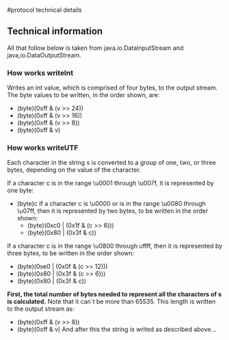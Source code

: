 #protocol technical details

## Technical information ##
All that follow below is taken from java.io.DataInputStream and java,io.DataOutputStream.
### How works writeInt ###
Writes an int value, which is comprised of four bytes, to the output stream. The byte values to be written, in the order shown, are:
  * (byte)(0xff & (v >> 24))
  * (byte)(0xff & (v >> 16))
  * (byte)(0xff & (v >> 8))
  * (byte)(0xff & v)
### How works writeUTF ###
Each character in the string s is converted to a group of one, two, or three bytes, depending on the value of the character.

If a character c is in the range \u0001 through \u007f, it is represented by one byte:
  * (byte)c
If a character c is \u0000 or is in the range \u0080 through \u07ff, then it is represented by two bytes, to be written in the order shown:
    * (byte)(0xc0 | (0x1f & (c >> 6)))
    * (byte)(0x80 | (0x3f & c))

If a character c is in the range \u0800 through uffff, then it is represented by three bytes, to be written in the order shown:

  * (byte)(0xe0 | (0x0f & (c >> 12)))
  * (byte)(0x80 | (0x3f & (c >>  6)))
  * (byte)(0x80 | (0x3f & c))

**First, the total number of bytes needed to represent all the characters of s is calculated.** Note that it can`t be more than 65535. This length is written to the output stream as:
  * (byte)(0xff & (v >> 8))
  * (byte)(0xff & v)
And after this the string is writed as described above...